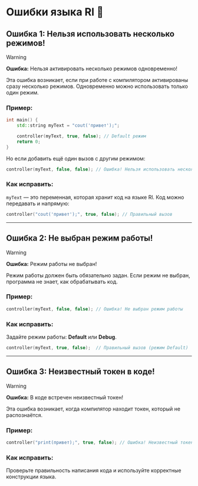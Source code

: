 # Ошибки языка Rl 🧩

## Ошибка 1: Нельзя использовать несколько режимов!
> [!WARNING] 
> **Ошибка:** Нельзя активировать несколько режимов одновременно! 

Эта ошибка возникает, если при работе с компилятором активированы сразу несколько режимов. Одновременно можно использовать только один режим.

### Пример:
```cpp
int main() {
    std::string myText = "cout('привет');";

    controller(myText, true, false); // Default режим
    return 0;
}
```
Но если добавить ещё один вызов с другим режимом:
```cpp
controller(myText, false, false); // Ошибка! Нельзя использовать несколько режимов одновременно
```

### Как исправить:
`myText` — это переменная, которая хранит код на языке Rl. Код можно передавать и напрямую:
```cpp
controller("cout('привет');", true, false); // Правильный вызов
```

---

## Ошибка 2: Не выбран режим работы!
> [!WARNING]
> **Ошибка:** Режим работы не выбран! 

Режим работы должен быть обязательно задан. Если режим не выбран, программа не знает, как обрабатывать код.

### Пример:
```cpp
controller(myText, false, false); // Ошибка! Не выбран режим работы
```

### Как исправить:
Задайте режим работы: **Default** или **Debug**.

```cpp
controller(myText, true, false);  // Правильный вызов (режим Default)
```

---

## Ошибка 3: Неизвестный токен в коде!
> [!WARNING]
> **Ошибка:** В коде встречен неизвестный токен!

Эта ошибка возникает, когда компилятор находит токен, который не распознаётся.

### Пример:
```cpp
controller("print(привет);", true, false); // Ошибка! Неизвестный токен "print"
```

### Как исправить:
Проверьте правильность написания кода и используйте корректные конструкции языка.
